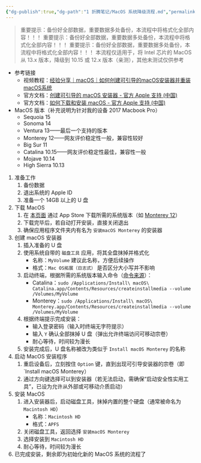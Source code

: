 ```yaml
---
{"dg-publish":true,"dg-path":"1 折腾笔记/MacOS 系统降级流程.md","permalink":"/1 折腾笔记/MacOS 系统降级流程/","created":"2025-07-28","updated":"2025-07-28"}
---
```



> 重要提示：备份好全部数据，重要数据多处备份，本流程中将格式化全部内容！！！
> 重要提示：备份好全部数据，重要数据多处备份，本流程中将格式化全部内容！！！
> 重要提示：备份好全部数据，重要数据多处备份，本流程中将格式化全部内容！！！
> 本流程仅适用于，将 Intel 芯片的 MacOS 从 13.x 版本，降级到 10.15 或 12.x 版本（亲测），其他未测试仅供参考

- 参考链接
	- 视频教程：[经验分享｜macOS｜如何创建可引导的macOS安装器并重装macOS系统](https://www.bilibili.com/video/BV1RY4y1H7uZ/)
	- 官方文档：[创建可引导的 macOS 安装器 - 官方 Apple 支持 (中国)](https://support.apple.com/zh-cn/101578)
	- 官方文档：[如何下载和安装 macOS - 官方 Apple 支持 (中国)](https://support.apple.com/zh-cn/102662)
- MacOS 版本（补充说明为针对我的设备 2017 Macbook Pro）
	- Sequoia 15
	- Sonoma 14
	- Ventura 13——最后一个支持的版本
	- Monterey 12——网友评价稳定性一般，兼容性较好
	- Big Sur 11
	- Catalina 10.15——网友评价稳定性最佳，兼容性一般
	- Mojave 10.14
	- High Sierra 10.13
1. 准备工作
	1. 备份数据
	2. 退出系统的 Apple ID
	3. 准备一个 14GB 以上的 U 盘
2. 下载 MacOS
	1. 在 [本页面](https://support.apple.com/zh-cn/102662) 通过 App Store 下载所需的系统版本（如 [Monterey 12](macappstores://apps.apple.com/cn/app/macos-monterey/id1576738294?mt=12)）
	2. 下载完毕后，若自动打开安装，直接关闭退出
	3. 确保应用程序文件夹内有名为 `安装macOS Monterey` 的安装器
3. 创建 macOS 安装器
	1. 插入准备的 U 盘
	2. 使用系统自带的 `磁盘工具` 应用，将其全盘抹掉并格式化
		- 名称：`MyVolume` 建议此名称，方便后续操作
		- 格式：`Mac OS拓展（日志式）` 是否区分大小写并不影响
	3. 启动终端，根据所需的系统版本输入命令（[命令来源](https://support.apple.com/zh-cn/101578)）：
		- Catalina：`sudo /Applications/Install\ macOS\ Catalina.app/Contents/Resources/createinstallmedia --volume /Volumes/MyVolume`
		- Monterey：`sudo /Applications/Install\ macOS\ Monterey.app/Contents/Resources/createinstallmedia --volume /Volumes/MyVolume`
	4. 根据终端提示完成安装：
		- 输入登录密码（输入时终端无字符提示）
		- 输入 `Y` 确认全部抹掉 U 盘（弹出允许终端访问可移动宗卷）
		- 耐心等待，时间较为漫长
	5. 安装完成后，U 盘名称被改为类似于 `Install macOS Monterey` 的名称
4. 启动 MacOS 安装程序
	1. 重启设备后，立刻按住 `Option` 键，直到出现可引导安装器的宗卷（即`Install macOS Monterey）
	2. 通过方向键选择可以到安装器（若无法启动，需确保“启动安全性实用工具”，已设为允许从外部或可移动介质启动）
5. 安装 MacOS
	1. 进入安装器后，启动磁盘工具，抹掉内置的整个硬盘（通常被命名为 `Macintosh HD`）
		- 名称：`Macintosh HD`
		- 格式：`APFS`
	2. 关闭磁盘工具，返回选择 `安装macOS Monterey`
	3. 选择安装到 `Macintosh HD`
	4. 耐心等待，时间较为漫长
6. 已完成安装，剩余即为初始化新的 MacOS 系统的流程了